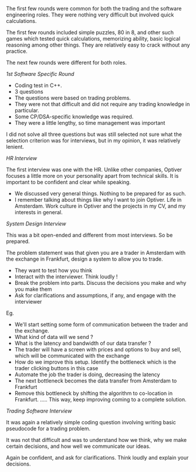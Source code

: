 The first few rounds were common for both the trading and the software engineering roles. They were nothing very difficult but involved quick calculations.

The first few rounds included simple puzzles, 80 in 8, and other such games which tested quick calculations, memorizing ability, basic logical reasoning among other things. They are relatively easy to crack without any practice.

The next few rounds were different for both roles.

*1st Software Specific Round*
- Coding test in C++. 
- 3 questions
- The questions were based on trading problems. 
- They were not that difficult and did not require any trading knowledge in particular. 
- Some CP/DSA-specific knowledge was required.
- They were a little lengthy, so time management was important

I did not solve all three questions but was still selected not sure what the selection criterion was for interviews, but in my opinion, it was relatively lenient.

*HR Interview*

The first interview was one with the HR. Unlike other companies, Optiver focuses a little more on your personality apart from technical skills. It is important to be confident and clear while speaking.

- We discussed very general things. Nothing to be prepared for as such.
- I remember talking about things like why I want to join Optiver. Life in Amsterdam. Work culture in Optiver and the projects in my CV, and my interests in general.

*System Design Interview*

This was a bit open-ended and different from most interviews. So be prepared.

The problem statement was that given you are a trader in Amsterdam with the exchange in Frankfurt, design a system to allow you to trade.

- They want to test how you think
- Interact with the interviewer. Think loudly !
- Break the problem into parts. Discuss the decisions you make and why you make them
- Ask for clarifications and assumptions, if any, and engage with the interviewer

Eg. 
- We'll start setting some form of communication between the trader and the exchange.
- What kind of data will we send ?
- What is the latency and bandwidth of our data transfer ?
- The trader will have a screen with prices and options to buy and sell, which will be communicated with the exchange
- How do we improve this setup. Identify the bottleneck which is the trader clicking buttons in this case
- Automate the job the trader is doing, decreasing the latency
- The next bottleneck becomes the data transfer from Amsterdam to Frankfurt
- Remove this bottleneck by shifting the algorithm to co-location in Frankfurt.
.....
This way, keep improving coming to a complete solution.

*Trading Software Interview*

It was again a relatively simple coding question involving writing basic pseudocode for a trading problem.

It was not that difficult and was to understand how we think, why we make certain decisions, and how well we communicate our ideas.

Again be confident, and ask for clarifications. Think loudly and explain your decisions.
